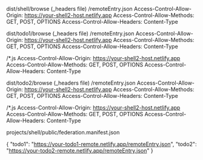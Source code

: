 dist/shell/browse (_headers file)
/remoteEntry.json
  Access-Control-Allow-Origin: https://your-shell2-host.netlify.app
  Access-Control-Allow-Methods: GET, POST, OPTIONS
  Access-Control-Allow-Headers: Content-Type

dist/todo1/browse (_headers file)
/remoteEntry.json
  Access-Control-Allow-Origin: https://your-shell2-host.netlify.app
  Access-Control-Allow-Methods: GET, POST, OPTIONS
  Access-Control-Allow-Headers: Content-Type

/*.js
  Access-Control-Allow-Origin: https://your-shell2-host.netlify.app
  Access-Control-Allow-Methods: GET, POST, OPTIONS
  Access-Control-Allow-Headers: Content-Type

dist/todo2/browse (_headers file)
/remoteEntry.json
  Access-Control-Allow-Origin: https://your-shell2-host.netlify.app
  Access-Control-Allow-Methods: GET, POST, OPTIONS
  Access-Control-Allow-Headers: Content-Type

/*.js
  Access-Control-Allow-Origin: https://your-shell2-host.netlify.app
  Access-Control-Allow-Methods: GET, POST, OPTIONS
  Access-Control-Allow-Headers: Content-Type

projects/shell/public/federation.manifest.json

{
	"todo1": "https://your-todo1-remote.netlify.app/remoteEntry.json",
	"todo2": "https://your-todo2-remote.netlify.app/remoteEntry.json"
}
